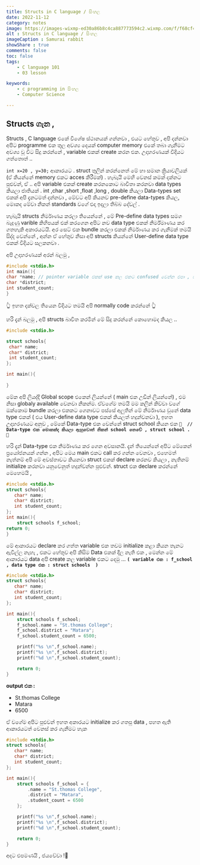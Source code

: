 ```yaml
---
title: Structs in C language / සිංහල
date: 2022-11-12 
category: notes
image: https://images-wixmp-ed30a86b8c4ca887773594c2.wixmp.com/f/f68cf413-ab00-41fc-82fe-0a175144bf20/dfoguih-b630d9e3-21fa-4901-879a-36ab310d0ac2.png/v1/fill/w_1095,h_730,q_70,strp/ninja_rabbit_02_by_darkwhite2981_dfoguih-pre.jpg?token=eyJ0eXAiOiJKV1QiLCJhbGciOiJIUzI1NiJ9.eyJzdWIiOiJ1cm46YXBwOjdlMGQxODg5ODIyNjQzNzNhNWYwZDQxNWVhMGQyNmUwIiwiaXNzIjoidXJuOmFwcDo3ZTBkMTg4OTgyMjY0MzczYTVmMGQ0MTVlYTBkMjZlMCIsIm9iaiI6W1t7ImhlaWdodCI6Ijw9ODU0IiwicGF0aCI6IlwvZlwvZjY4Y2Y0MTMtYWIwMC00MWZjLTgyZmUtMGExNzUxNDRiZjIwXC9kZm9ndWloLWI2MzBkOWUzLTIxZmEtNDkwMS04NzlhLTM2YWIzMTBkMGFjMi5wbmciLCJ3aWR0aCI6Ijw9MTI4MCJ9XV0sImF1ZCI6WyJ1cm46c2VydmljZTppbWFnZS5vcGVyYXRpb25zIl19.u5-DDBhA9TYBaFQ5lM58TNm-3_3JgxaUjoWCbT4CBgU
alt : Structs in C language / සිංහල
imageCaption : Samurai rabbit 
showShare : true
comments: false
toc: false
tags:
    - C language 101 
    - 03 lesson

keywords:
    - c programming in සිංහල   
    - Computer Science 

---
```


## Structs  ගැන , 

Structs , C language එකේ විශේෂ ස්ථානයක් ගන්නවා , එයට හේතුව  , අපි දන්නවා  අපිට programme එක තුල අවශ්‍ය දෙයක් computer memory එකේ තබා ගැනීමට අවශ්‍ය වූ විට සිදු කරන්නේ , variable එකක් create කරන එක. උදාහරණයක් විදියට ගත්තොත් .. 

`int x=20 , y=30;` ආකාරයට .
struct තුලින් කරන්නෙත් මේ හා සමාන ක්‍රියාවලියක් (ඒ කියන්නේ memory එකට acces කිරීමක්) . හැබැයි මෙහි වෙනස් කමක් දක්නට පුළුවන්, ඒ .. අපි variable එකක් create කරනකොට බාවිතා කරනවා data types කියලා ජාතියක් . int ,char ,short ,float ,long , double කියලා Data-types set එකක් අපි දැනටමත් දන්නවා , මේවට අපි කියනව pre-define data-types කියල, මොකද මේවා නිකන් standards වගේ එදා ඉදලා තිබ්බ දේවල් . 

හැබැයි structs නිර්මාණය කරලා තියෙන්නේ , මේ Pre-define data types සමග බැදුණු varible කිහිපයක් එක් කරගෙන අපිට නව data type එකක් නිර්ම්මාණය කර ගතහැකි අකාරයටයි. අර සෙට් එක bundle කරලා එකක් නිර්මාණය කර ගැනීමක් තමයි සිද්ද වෙන්නේ ,  අන්න ඒ හේතුව නිසා අපි structs කියන්නේ User-define data type එකක් විදියට සලකනවා .

අපි උදාහරණයක් අරන් බලමු ,

```c
#include <stdio.h>
int main(){
char *name; // pointer variable එකක් use කල එකට confused වෙන්න එපා , ඒ කොටසෙන් කියනවා 
char *district;
int student_count;
}
```
👆 ඉහත දක්වල තියෙන විදියට තමයි අපි normally code කරන්නේ  👆

හරි දැන් බලමු , අපි structs බාවිත කරමින් මේ සිදු කරන්නේ කොහොමද කියල .. 
```c
#include <stdio.h>

struct schools{
 char* name;
 char* district;
 int student_count;	
};

int main(){
	
}
```

මේක අපි ලියද්දි Global scope එකෙන් ලියන්නේ ( main එක උඩින්  ලියන්නේ) , එම නිසා globaly available වෙනවා නිකන්ම.
ඒවගේම තමයි මම කලින් කිව්වා වගේ ඔක්කොම bundle කරලා එකකට ගෙනාවට පස්සේ අලුතින් මේ නිර්මාණය වුනේ data type එකක් ( එය User-define data type එකක් කියලත් හදුන්වනවා ), ඉහත උදාහරණයට අනුව , මේකේ Data-type  එක වෙන්නේ struct school කියන එක 
**`🤠  // Data-type එක මොකක්ද කියලා ඇහුවොත් නිකන් school නෙවේ , struct school . 🤠`** 

හරි දැන් Data-type එක නිර්මාණය කර ගෙන අවසානයි. 
දැන් තියෙන්නේ අපිට මේකෙන් ප්‍රයෝජනයක් ගන්න , අපිට මෙය main එකට call කර ගන්න වෙනවා , එහෙමත් නැත්නම් අපි මේ අවස්තාවට කියනවා struct එකක් declare කරනව කියලා , නැතිනම් initialize කරනවා යනුවෙනුත් හදුන්වන්න පුළුවන්. 
struct එක declare කරන්නේ මෙහෙමයි ,

```c
#include <stdio.h>
struct schools{
   char* name;
   char* district;
   int student_count;
};
int main(){
	struct schools f_school;
return 0;
}
```
මේ ආකාරයට declare කර ගත්ත variable එක තවම initialize කළා කියන තැනට ඇවිල්ල නැහැ , එකට හේතුව අපි කිසිම Data එකක් දීල නැති එක , 
මෙන්න මේ ආකාරයට data අපි create කල variable එකට දෙමු ... **`( variable එක : f_school , data type එක : struct schools  )`**

```c
#include <stdio.h>
struct schools{
   char* name;
   char* district;
   int student_count;
};

int main(){
	struct schools f_school;
	f_school.name = "St.thomas College";
	f_school.district = "Matara";
	f_school.student_count = 6500;

    printf("%s \n",f_school.name);
    printf("%s \n",f_school.district);
    printf("%d \n",f_school.student_count);

    return 0;
}
```
__output එක :__

- St.thomas College
- Matara
- 6500

ඒ වගේම අපිට පුළුවන් ඉහත අකාරයට initialize කර ගතපු data , පහත ඇති ආකාරයටත් වෙනස් කර ගැනීමට හැක 

```c
#include <stdio.h>
struct schools{
   char* name;
   char* district;
   int student_count;
};

int main(){
	struct schools f_school = {
        .name = "St.thomas College",
        .district = "Matara",
        .student_count = 6500
    };

    printf("%s \n",f_school.name);
    printf("%s \n",f_school.district);
    printf("%d \n",f_school.student_count);

    return 0;
}

```

අදට එපමණයි , ජයවේවා !🤍
